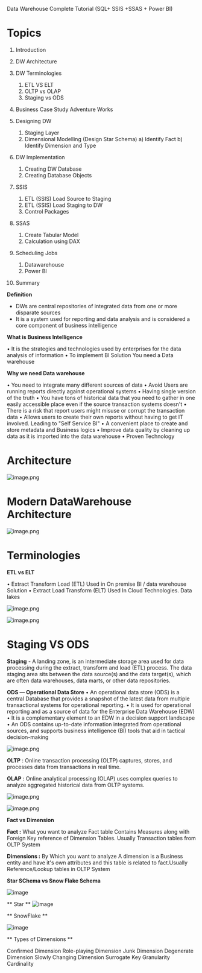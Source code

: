Data Warehouse Complete Tutorial (SQL+ SSIS +SSAS + Power BI)



# **Topics**

1. Introduction
2. DW Architecture
3. DW Terminologies
	1) ETL VS ELT
	2) OLTP vs OLAP
	3) Staging vs ODS
4. Business Case Study
	Adventure Works
5. Designing DW
	1) Staging Layer
	2) Dimensional Modelling
	(Design Star Schema)
	a) Identify Fact
	b) Identify Dimension and Type

6. DW Implementation
	1) Creating DW Database
	2) Creating Database Objects
7. SSIS
	1) ETL (SSIS) Load Source to Staging
	2) ETL (SSIS) Load Staging to DW
	3) Control Packages
8. SSAS
	1) Create Tabular Model
	2) Calculation using DAX
9. Scheduling Jobs
	1) Datawarehouse
	2) Power Bl
10. Summary



**Definition**

- DWs are central repositories of integrated data from one or more disparate
sources
- It is a system used for reporting and data analysis and is considered a core
component of business intelligence


**What is Business Intelligence**

• It is the strategies and technologies used by enterprises for the data
analysis of information
• To implement Bl Solution You need a Data warehouse




**Why we need Data warehouse**

• You need to integrate many different sources of data
• Avoid Users are running reports directly against operational systems
• Having single version of the truth
• You have tons of historical data that you need to gather in one easily
accessible place even if the source transaction systems doesn't
• There is a risk that report users might misuse or corrupt the
transaction data
• Allows users to create their own reports without having to get IT
involved. Leading to "Self Service BI"
• A convenient place to create and store metadata and Business logics
• Improve data quality by cleaning up data as it is imported into the
data warehouse
• Proven Technology


# **Architecture**

![image.png](/.attachments/image-865214bf-4815-4e8e-bd60-3f8fad52e524.png)

# **Modern DataWarehouse Architecture**

![image.png](/.attachments/image-bc9a146f-6f63-4ea7-99bc-6f2d98e578e8.png)

# **Terminologies**

**ETL vs ELT**

• Extract Transform Load (ETL)
Used in On premise Bl / data warehouse Solution
• Extract Load Transform (ELT)
Used In Cloud Technologies. Data lakes


![image.png](/.attachments/image-d6959c5c-105b-4038-8928-e08631e76dda.png)

![image.png](/.attachments/image-a3d91728-2c51-4d15-a628-c4e237f8d040.png)




# **Staging VS ODS**

**Staging**
	- A landing zone, is an intermediate storage area used for data
processing during the extract, transform and load (ETL) process.
	The data staging area sits between the data source(s) and the data
	target(s), which are often data warehouses, data marts, or other
	data repositories.
	
	
**ODS — Operational Data Store**
• An operational data store (ODS) is a central Database that provides a snapshot of the latest data from multiple transactional systems for operational reporting.
• It is used for operational reporting and as a source of data for
the Enterprise Data Warehouse (EDW)
• It is a complementary element to an EDW in a decision support
landscape
• An ODS contains up-to-date information integrated from operational sources, and supports business intelligence (Bl) tools that aid in tactical decision-making

![image.png](/.attachments/image-d9cefaed-d829-495e-b9d4-88f6f027e139.png)


**OLTP** : Online transaction processing (OLTP) captures, stores, and
processes data from transactions in real time.

**OLAP** : Online analytical processing (OLAP) uses complex queries to analyze aggregated historical data from OLTP systems.


![image.png](/.attachments/image-6c187dde-8634-4f67-af0f-5364e38f5709.png)


![image.png](/.attachments/image-6892f323-cb56-43cb-9856-e77055e6c1f8.png)

**Fact vs Dimension**

**Fact :** What you want to analyze
Fact table Contains Measures along with Foreign Key reference of
Dimension Tables.
Usually Transaction tables from OLTP System

**Dimensions :** By Which you want to analyze
A dimension is a Business entity and have it's own attributes and this table is related to fact.Usually Reference/Lookup tables in OLTP System




**Star SChema vs Snow Flake Schema**

![image](https://user-images.githubusercontent.com/24469318/205491340-9cceb365-f79d-49d6-8acb-69ae53791399.png)

** Star **
![image](https://user-images.githubusercontent.com/24469318/205491354-f7cb705f-5483-4f09-a4dc-cda37e171bc8.png)

** SnowFlake **

![image](https://user-images.githubusercontent.com/24469318/205491546-88d93cc1-293d-4a59-81ad-7f99c8c8b7c9.png)

** Types of Dimensions **

Confirmed Dimension
Role-playing Dimension
Junk Dimension
Degenerate Dimension
Slowly Changing Dimension
Surrogate Key
Granularity
Cardinality 


